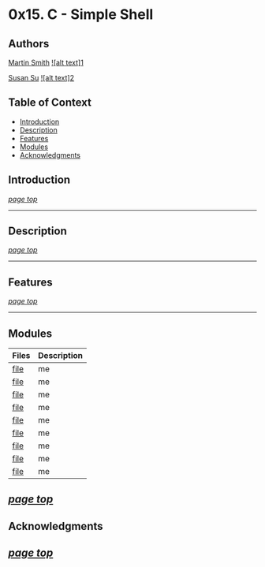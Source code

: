 # 0x15. C - Simple Shell

## Authors
[Martin Smith](http://www.github.com/Ostoyae) [![alt text]][1.1][1]

[Susan Su](http://www.github.com/suhearsawho) [![alt text]][1.1][2]

## Table of Context

* [Introduction](#introduction)
* [Description](#description)
* [Features](#features)
* [Modules](#modules)
* [Acknowledgments](#acknowledgments)


## Introduction

[_page top_](#0x15-c---simple-shell)

---
## Description

[_page top_](#0x15-c---simple-shell)

---
## Features

[_page top_](#0x15-c---simple-shell)

---

## Modules

Files |Description
---- | ---
[file](./file) | me
[file](./file) | me
[file](./file) | me
[file](./file) | me
[file](./file) | me
[file](./file) | me
[file](./file) | me
[file](./file) | me
[file](./file) | me
     

[_page top_](#0x15-c---simple-shell)
---

## Acknowledgments

[_page top_](#0x15-c---simple-shell)
---
<!-- icon with padding -->
[1.1]: http://i.imgur.com/tXSoThF.png (twitter icon with padding)

<!-- links -->
[1]: https://twitter.com/_Ostoyae
[2]: https://twitter.com/sususayshello
